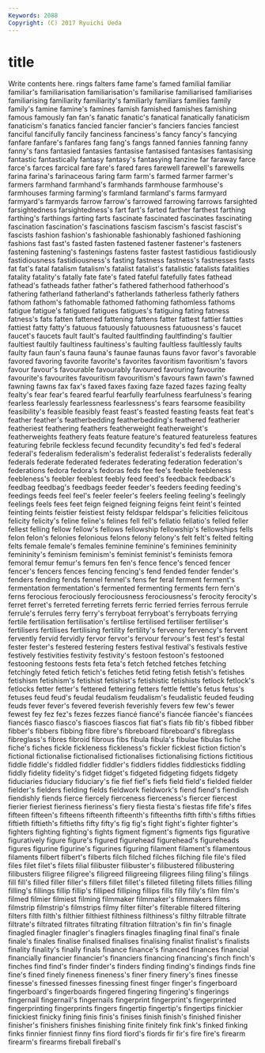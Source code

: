 ```yaml
---
Keywords: 2088 
Copyright: (C) 2017 Ryuichi Ueda
---
```


# title

Write contents here.
rings falters fame fame's famed familial familiar familiar's familiarisation
familiarisation's familiarise familiarised familiarises familiarising familiarity familiarity's familiarly familiars families
family family's famine famine's famines famish famished famishes famishing famous
famously fan fan's fanatic fanatic's fanatical fanatically fanaticism fanaticism's fanatics
fancied fancier fancier's fanciers fancies fanciest fanciful fancifully fancily fanciness
fanciness's fancy fancy's fancying fanfare fanfare's fanfares fang fang's fangs
fanned fannies fanning fanny fanny's fans fantasied fantasies fantasise fantasised
fantasises fantasising fantastic fantastically fantasy fantasy's fantasying fanzine far faraway
farce farce's farces farcical fare fare's fared fares farewell farewell's
farewells farina farina's farinaceous faring farm farm's farmed farmer farmer's
farmers farmhand farmhand's farmhands farmhouse farmhouse's farmhouses farming farming's farmland
farmland's farms farmyard farmyard's farmyards farrow farrow's farrowed farrowing farrows
farsighted farsightedness farsightedness's fart fart's farted farther farthest farthing farthing's
farthings farting farts fascinate fascinated fascinates fascinating fascination fascination's fascinations
fascism fascism's fascist fascist's fascists fashion fashion's fashionable fashionably fashioned
fashioning fashions fast fast's fasted fasten fastened fastener fastener's fasteners
fastening fastening's fastenings fastens faster fastest fastidious fastidiously fastidiousness fastidiousness's
fasting fastness fastness's fastnesses fasts fat fat's fatal fatalism fatalism's
fatalist fatalist's fatalistic fatalists fatalities fatality fatality's fatally fate fate's
fated fateful fatefully fates fathead fathead's fatheads father father's fathered
fatherhood fatherhood's fathering fatherland fatherland's fatherlands fatherless fatherly fathers fathom
fathom's fathomable fathomed fathoming fathomless fathoms fatigue fatigue's fatigued fatigues
fatigues's fatiguing fating fatness fatness's fats fatten fattened fattening fattens
fatter fattest fattier fatties fattiest fatty fatty's fatuous fatuously fatuousness
fatuousness's faucet faucet's faucets fault fault's faulted faultfinding faultfinding's faultier
faultiest faultily faultiness faultiness's faulting faultless faultlessly faults faulty faun
faun's fauna fauna's faunae faunas fauns favor favor's favorable favored
favoring favorite favorite's favorites favoritism favoritism's favors favour favour's favourable
favourably favoured favouring favourite favourite's favourites favouritism favouritism's favours fawn
fawn's fawned fawning fawns fax fax's faxed faxes faxing faze
fazed fazes fazing fealty fealty's fear fear's feared fearful fearfully
fearfulness fearfulness's fearing fearless fearlessly fearlessness fearlessness's fears fearsome feasibility
feasibility's feasible feasibly feast feast's feasted feasting feasts feat feat's
feather feather's featherbedding featherbedding's feathered featherier featheriest feathering feathers featherweight
featherweight's featherweights feathery feats feature feature's featured featureless features featuring
febrile feckless fecund fecundity fecundity's fed fed's federal federal's federalism
federalism's federalist federalist's federalists federally federals federate federated federates federating
federation federation's federations fedora fedora's fedoras feds fee fee's feeble
feebleness feebleness's feebler feeblest feebly feed feed's feedback feedback's feedbag
feedbag's feedbags feeder feeder's feeders feeding feeding's feedings feeds feel
feel's feeler feeler's feelers feeling feeling's feelingly feelings feels fees
feet feign feigned feigning feigns feint feint's feinted feinting feints
feistier feistiest feisty feldspar feldspar's felicities felicitous felicity felicity's feline
feline's felines fell fell's fellatio fellatio's felled feller fellest felling
fellow fellow's fellows fellowship fellowship's fellowships fells felon felon's felonies
felonious felons felony felony's felt felt's felted felting felts female
female's females feminine feminine's feminines femininity femininity's feminism feminism's feminist
feminist's feminists femora femoral femur femur's femurs fen fen's fence
fence's fenced fencer fencer's fencers fences fencing fencing's fend fended
fender fender's fenders fending fends fennel fennel's fens fer feral
ferment ferment's fermentation fermentation's fermented fermenting ferments fern fern's ferns
ferocious ferociously ferociousness ferociousness's ferocity ferocity's ferret ferret's ferreted ferreting
ferrets ferric ferried ferries ferrous ferrule ferrule's ferrules ferry ferry's
ferryboat ferryboat's ferryboats ferrying fertile fertilisation fertilisation's fertilise fertilised fertiliser
fertiliser's fertilisers fertilises fertilising fertility fertility's fervency fervency's fervent fervently
fervid fervidly fervor fervor's fervour fervour's fest fest's festal fester
fester's festered festering festers festival festival's festivals festive festively festivities
festivity festivity's festoon festoon's festooned festooning festoons fests feta feta's
fetch fetched fetches fetching fetchingly feted fetich fetich's fetiches fetid
feting fetish fetish's fetishes fetishism fetishism's fetishist fetishist's fetishistic fetishists
fetlock fetlock's fetlocks fetter fetter's fettered fettering fetters fettle fettle's
fetus fetus's fetuses feud feud's feudal feudalism feudalism's feudalistic feuded
feuding feuds fever fever's fevered feverish feverishly fevers few few's
fewer fewest fey fez fez's fezes fezzes fiancé fiancé's fiancée
fiancée's fiancées fiancés fiasco fiasco's fiascoes fiascos fiat fiat's fiats
fib fib's fibbed fibber fibber's fibbers fibbing fibre fibre's fibreboard
fibreboard's fibreglass fibreglass's fibres fibroid fibrous fibs fibula fibula's fibulae
fibulas fiche fiche's fiches fickle fickleness fickleness's fickler ficklest fiction
fiction's fictional fictionalise fictionalised fictionalises fictionalising fictions fictitious fiddle fiddle's
fiddled fiddler fiddler's fiddlers fiddles fiddlesticks fiddling fiddly fidelity fidelity's
fidget fidget's fidgeted fidgeting fidgets fidgety fiduciaries fiduciary fiduciary's fie
fief fief's fiefs field field's fielded fielder fielder's fielders fielding
fields fieldwork fieldwork's fiend fiend's fiendish fiendishly fiends fierce fiercely
fierceness fierceness's fiercer fiercest fierier fieriest fieriness fieriness's fiery fiesta
fiesta's fiestas fife fife's fifes fifteen fifteen's fifteens fifteenth fifteenth's
fifteenths fifth fifth's fifths fifties fiftieth fiftieth's fiftieths fifty fifty's
fig fig's fight fight's fighter fighter's fighters fighting fighting's fights
figment figment's figments figs figurative figuratively figure figure's figured figurehead
figurehead's figureheads figures figurine figurine's figurines figuring filament filament's filamentous
filaments filbert filbert's filberts filch filched filches filching file file's
filed files filet filet's filets filial filibuster filibuster's filibustered filibustering
filibusters filigree filigree's filigreed filigreeing filigrees filing filing's filings fill
fill's filled filler filler's fillers fillet fillet's filleted filleting fillets
fillies filling filling's fillings fillip fillip's filliped filliping fillips fills
filly filly's film film's filmed filmier filmiest filming filmmaker filmmaker's
filmmakers films filmstrip filmstrip's filmstrips filmy filter filter's filterable filtered
filtering filters filth filth's filthier filthiest filthiness filthiness's filthy filtrable
filtrate filtrate's filtrated filtrates filtrating filtration filtration's fin fin's finagle
finagled finagler finagler's finaglers finagles finagling final final's finale finale's
finales finalise finalised finalises finalising finalist finalist's finalists finality finality's
finally finals finance finance's financed finances financial financially financier financier's
financiers financing financing's finch finch's finches find find's finder finder's
finders finding finding's findings finds fine fine's fined finely fineness
fineness's finer finery finery's fines finesse finesse's finessed finesses finessing
finest finger finger's fingerboard fingerboard's fingerboards fingered fingering fingering's fingerings
fingernail fingernail's fingernails fingerprint fingerprint's fingerprinted fingerprinting fingerprints fingers fingertip
fingertip's fingertips finickier finickiest finicky fining finis finis's finises finish
finish's finished finisher finisher's finishers finishes finishing finite finitely fink
fink's finked finking finks finnier finniest finny fins fiord fiord's
fiords fir fir's fire fire's firearm firearm's firearms fireball fireball's
